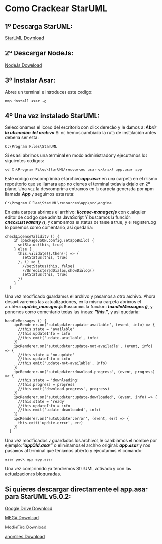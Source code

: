 # Como Crackear StarUML
## 1º Descarga StarUML:
[StarUML Download](https://staruml.io/download)

## 2º Descargar NodeJs:
[NodeJs Download](https://nodejs.org/en/download/)

## 3º Instalar Asar:
Abres un terminal e introduces este codigo:

``
nmp install asar -g
``

## 4º Una vez instalado StarUML:
Seleccionamos el icono del escritorio con click derecho y le damos a: **_Abrir la ubicación del archivo_**
Si no hemos cambiado la ruta de instalación antes deberia ser esta: 

``
C:\Program Files\StarUML
``

Si es asi abrimos una terminal en modo administrador y ejecutamos los siguientes codigos:

``
cd C:\Program Files\StarUML\resources asar extraxt app.asar app
``

Este codigo descomprimira el archivo **_app.asar_** en una carpeta en el mismo repositorio que se llamara app no cierres el terminal todavia dejalo en 2º plano.
Una vez la descomprima entramos en la carpeta generada por npm llamada **_App_** y seguimos esta ruta:

``
C:\Program Files\StarUML\resources\app\src\engine
``

En esta carpeta abrimos el archivo: **_license-manager.js_** con cualquier editor de codigo que admita JavaScript
Y buscamos la función **_checkListValidity ()_**, y cambiamos el status de false a true, y el registerLog lo ponemos como comentario, asi quedaria:

```
checkLicenseValidity () {
    if (packageJSON.config.setappBuild) {
      setStatus(this, true)
    } else {
      this.validate().then(() => {
        setStatus(this, true)
      }, () => {
        //setStatus(this, false)
        //UnregisteredDialog.showDialog()
        setStatus(this, true)
      })
    }
  }
```

Una vez modificado guardamos el archivo y pasamos a otro archivo.
Ahora desactivaremos las actualizaciones, en la misma carpeta abrimos el archivo: **_update_manager.js_**
Buscamos la funcion: **_handleMessages ()_**, y ponemos como comentario todas las lineas: **_"this."_**, y asi quedaria:

```
handleMessages () {
    ipcRenderer.on('autoUpdater:update-available', (event, info) => {
      //this.state = 'available'
      //this.updateInfo = info
      //this.emit('update-available', info)
    })
    ipcRenderer.on('autoUpdater:update-not-available', (event, info) => {
      //this.state = 'no-update'
      //this.updateInfo = info
      //this.emit('update-not-available', info)
    })
    ipcRenderer.on('autoUpdater:download-progress', (event, progress) => {
      //this.state = 'downloading'
      //this.progress = progress
      //this.emit('download-progress', progress)
    })
    ipcRenderer.on('autoUpdater:update-downloaded', (event, info) => {
      //this.state = 'ready'
      //this.updateInfo = info
      //this.emit('update-downloaded', info)
    })
    ipcRenderer.on('autoUpdater:error', (event, err) => {
      this.emit('update-error', err)
    })
  }
```

Una vez modificados y guardados los archivos,le cambiamos el nombre por ejemplo:**_"appOld.asar"_** o eliminamos el archivo original: **_app.asar_** y nos pasamos al terminal que teniamos abierto y ejecutamos el comando:

``
asar pack app app.asar
``

Una vez comprimido ya tendremos StarUML activado y con las actualzaciones bloqueadas.

## Si quieres descargar directamente el app.asar para StarUML v5.0.2:
[Google Drive Download](https://drive.google.com/file/d/1Z_6YEJxiSgt0pakb40Gi25FgHPnrJBOg/view?usp=sharing)

[MEGA Download](https://mega.nz/file/FT1Q3aiI#BeKiBDEsiN0R2wBNeHSFCOs8LLKiYMEAHnJZhGP2diI)

[MediaFire Download](https://www.mediafire.com/file/xm0oq9zve64l4sj/app.asar/file)

[anonfiles Download](https://anonfiles.com/79A977E9y4/app_asar)


